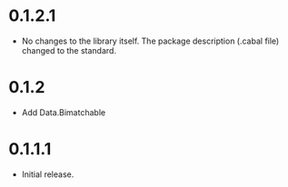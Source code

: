 # 0.1.2.1

- No changes to the library itself. The package description (.cabal file)
  changed to the standard.

# 0.1.2

- Add Data.Bimatchable

# 0.1.1.1

- Initial release.

